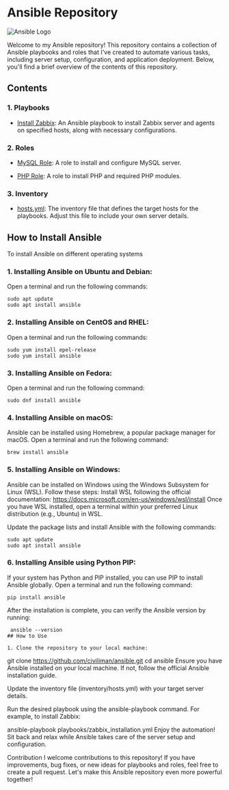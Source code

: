 # Ansible Repository

![Ansible Logo](https://www.ansible.com/hubfs/2016_Images/Assets/Ansible-Mark-Large-RGB-Pool.png)

Welcome to my Ansible repository! This repository contains a collection of Ansible playbooks and roles that I've created to automate various tasks, including server setup, configuration, and application deployment. Below, you'll find a brief overview of the contents of this repository.

## Contents

### 1. Playbooks

- [Install Zabbix](playbooks/zabbix_installation.yml): An Ansible playbook to install Zabbix server and agents on specified hosts, along with necessary configurations.

### 2. Roles

- [MySQL Role](roles/zabbix/mysql): A role to install and configure MySQL server.

- [PHP Role](roles/zabbix/php): A role to install PHP and required PHP modules.

### 3. Inventory

- [hosts.yml](Inventory/hosts.yml): The inventory file that defines the target hosts for the playbooks. Adjust this file to include your own server details.
## How to Install Ansible
To install Ansible on different operating systems
### 1. Installing Ansible on Ubuntu and Debian:
Open a terminal and run the following commands:

`sudo apt update`<br>
`sudo apt install ansible`
### 2. Installing Ansible on CentOS and RHEL:
Open a terminal and run the following commands:

`sudo yum install epel-release`<br>
`sudo yum install ansible`
### 3. Installing Ansible on Fedora:
Open a terminal and run the following command:

`sudo dnf install ansible`<br>
### 4. Installing Ansible on macOS:
Ansible can be installed using Homebrew, a popular package manager for macOS. Open a terminal and run the following command:

`brew install ansible`
### 5. Installing Ansible on Windows:
Ansible can be installed on Windows using the Windows Subsystem for Linux (WSL). Follow these steps:
Install WSL following the official documentation: https://docs.microsoft.com/en-us/windows/wsl/install
Once you have WSL installed, open a terminal within your preferred Linux distribution (e.g., Ubuntu) in WSL.

Update the package lists and install Ansible with the following commands:

`sudo apt update`<br>
`sudo apt install ansible`
### 6. Installing Ansible using Python PIP:
If your system has Python and PIP installed, you can use PIP to install Ansible globally.
Open a terminal and run the following command:

`pip install ansible`<br>

After the installation is complete, you can verify the Ansible version by running:
```
 ansible --version
## How to Use

1. Clone the repository to your local machine:

   ```
   git clone https://github.com/civiliman/ansible.git
   cd ansible
Ensure you have Ansible installed on your local machine. If not, follow the official Ansible installation guide.

Update the inventory file (inventory/hosts.yml) with your target server details.

Run the desired playbook using the ansible-playbook command. For example, to install Zabbix:



ansible-playbook playbooks/zabbix_installation.yml
Enjoy the automation! Sit back and relax while Ansible takes care of the server setup and configuration.

Contribution
I welcome contributions to this repository! If you have improvements, bug fixes, or new ideas for playbooks and roles, feel free to create a pull request. Let's make this Ansible repository even more powerful together!
